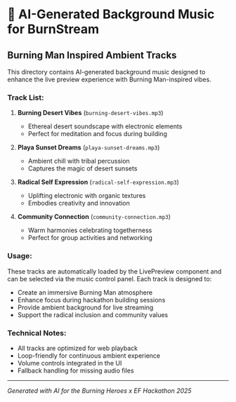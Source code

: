 # 🎵 AI-Generated Background Music for BurnStream

## Burning Man Inspired Ambient Tracks

This directory contains AI-generated background music designed to enhance the live preview experience with Burning Man-inspired vibes.

### Track List:

1. **Burning Desert Vibes** (`burning-desert-vibes.mp3`)
   - Ethereal desert soundscape with electronic elements
   - Perfect for meditation and focus during building

2. **Playa Sunset Dreams** (`playa-sunset-dreams.mp3`) 
   - Ambient chill with tribal percussion
   - Captures the magic of desert sunsets

3. **Radical Self Expression** (`radical-self-expression.mp3`)
   - Uplifting electronic with organic textures
   - Embodies creativity and innovation

4. **Community Connection** (`community-connection.mp3`)
   - Warm harmonies celebrating togetherness
   - Perfect for group activities and networking

### Usage:

These tracks are automatically loaded by the LivePreview component and can be selected via the music control panel. Each track is designed to:

- Create an immersive Burning Man atmosphere
- Enhance focus during hackathon building sessions  
- Provide ambient background for live streaming
- Support the radical inclusion and community values

### Technical Notes:

- All tracks are optimized for web playback
- Loop-friendly for continuous ambient experience
- Volume controls integrated in the UI
- Fallback handling for missing audio files

---

*Generated with AI for the Burning Heroes x EF Hackathon 2025*
